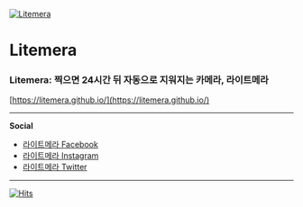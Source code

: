 [![Litemera](https://litemera.github.io/images/launcher.svg)](https://litemera.github.io/)

# Litemera

### Litemera: 찍으면 24시간 뒤 자동으로 지워지는 카메라, 라이트메라

[https://litemera.github.io/](https://litemera.github.io/)

---

**Social**

- [라이트메라 Facebook](https://www.facebook.com/Litemera-%EB%9D%BC%EC%9D%B4%ED%8A%B8%EB%A9%94%EB%9D%BC-106945318323623)
- [라이트메라 Instagram](https://www.instagram.com/litemera.app/)
- [라이트메라 Twitter](https://twitter.com/litemera_app)

---

[![Hits](https://hits.seeyoufarm.com/api/count/incr/badge.svg?url=https%3A%2F%2Fgithub.com%2Flitemera%2Flitemera.github.io&count_bg=%2379C83D&title_bg=%23555555&icon=&icon_color=%23E7E7E7&title=hits&edge_flat=false)](https://litemera.github.io/)
